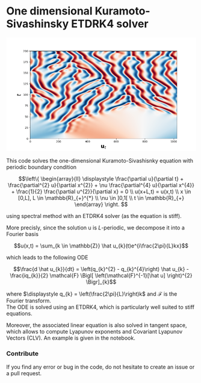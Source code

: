 # One dimensional Kuramoto-Sivashinsky ETDRK4 solver


<p align="center">
  <img src="./solution_example.png" >
</p>


This code solves the one-dimensional Kuramoto-Sivashisnky equation with periodic boundary condition
```math
\left\{
    \begin{array}{ll}
        \displaystyle \frac{\partial u}{\partial t} + \frac{\partial^{2} u}{\partial x^{2}} + \nu \frac{\partial^{4} u}{\partial x^{4}} + \frac{1}{2} \frac{\partial u^{2}}{\partial x} = 0 \\
        u(x+L,t) = u(x,t) \\
        x \in [0,L], L \in \mathbb{R}_{+}^{*} \\
        \nu \in ]0,1[ \\
        t \in \mathbb{R}_{+}
    \end{array}
\right. 
```
using spectral method with an ETDRK4 solver (as the equation is stiff). <br>


More precisly, since the solution u is $L$-periodic, we decompose it into a Fourier basis
```math
u(x,t) = \sum_{k \in \mathbb{Z}} \hat u_{k}(t)e^{i\frac{2\pi}{L}kx}
```
which leads to the following ODE
```math
\frac{d \hat u_{k}}{dt} = \left(q_{k}^{2} - q_{k}^{4}\right) \hat u_{k} - \frac{iq_{k}}{2} \mathcal{F} \Bigl[ \left(\mathcal{F}^{-1}[\hat u] \right)^{2} \Bigr]_{k}
```
where $\displaystyle q_{k} = \left(\frac{2\pi}{L}\right)k$ and $\displaystyle \mathcal{F}$ is the Fourier transform. <br>
The ODE is solved using an ETDRK4, which is particularly well suited to stiff equations. <br>

Moreover, the associated linear equation is also solved in tangent space, which allows to compute Lyapunov exponents and Covariant Lyapunov Vectors (CLV). An example is given in the notebook.

### Contribute
If you find any error or bug in the code, do not hesitate to create an issue or a pull request.
